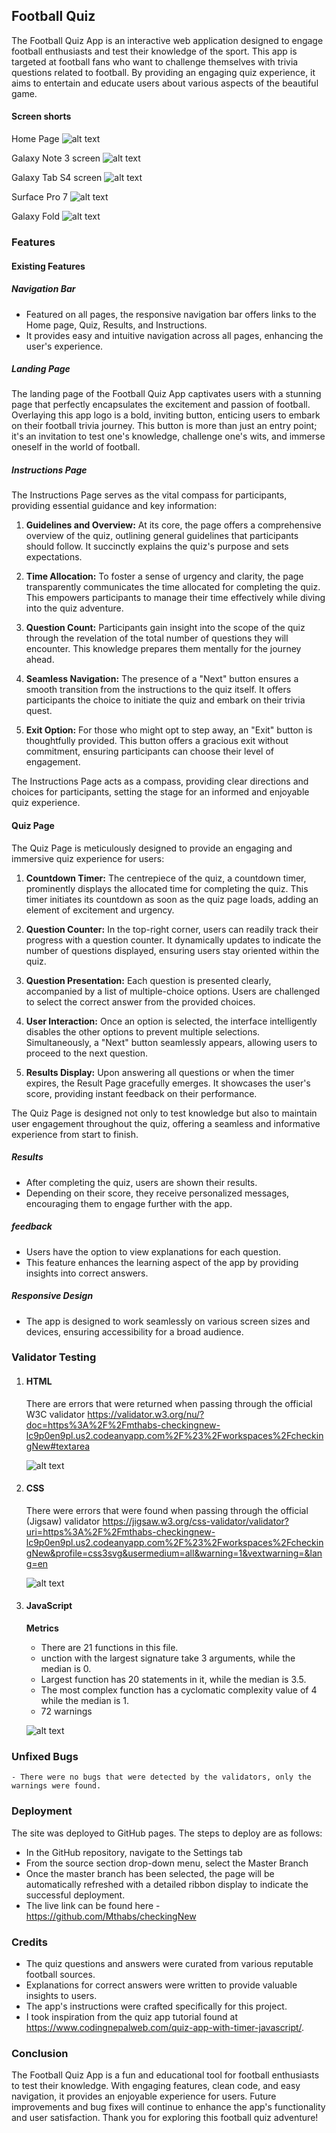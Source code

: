 ## Football Quiz

The Football Quiz App is an interactive web application designed to engage football enthusiasts and test their knowledge of the sport. This app is targeted at football fans who want to challenge themselves with trivia questions related to football. By providing an engaging quiz experience, it aims to entertain and educate users about various aspects of the beautiful game.
 

#### Screen shorts

Home Page
 ![alt text](https://github.com/Mthabs/checkingNew/blob/main/assets/images/homepage.png?raw=true)

Galaxy Note 3 screen
 ![alt text](https://github.com/Mthabs/checkingNew/blob/main/assets/images/galaxynote3.png?raw=true)

Galaxy Tab S4 screen 
![alt text](https://github.com/Mthabs/checkingNew/blob/main/assets/images/galaxytabs4.png?raw=true)

 Surface Pro 7
![alt text](https://github.com/Mthabs/checkingNew/blob/main/assets/images/surfacepro7.png?raw=true)

 Galaxy Fold
![alt text](https://github.com/Mthabs/checkingNew/blob/main/assets/images/galaxyfold.png?raw=true)


### Features

#### Existing Features

##### Navigation Bar

- Featured on all pages, the responsive navigation bar offers links to the Home page, Quiz, Results, and Instructions.
- It provides easy and intuitive navigation across all pages, enhancing the user's experience.

##### Landing Page

The landing page of the Football Quiz App captivates users with a stunning page that perfectly encapsulates the excitement and passion of football. Overlaying this app logo is a bold, inviting button, enticing users to embark on their football trivia journey. This button is more than just an entry point; it's an invitation to test one's knowledge, challenge one's wits, and immerse oneself in the world of football.


##### Instructions Page

The Instructions Page serves as the vital compass for participants, providing essential guidance and key information:

1.	**Guidelines and Overview:** At its core, the page offers a comprehensive overview of the quiz, outlining general guidelines that participants should follow. It succinctly explains the quiz's purpose and sets expectations.

2.	**Time Allocation:** To foster a sense of urgency and clarity, the page transparently communicates the time allocated for completing the quiz. This empowers participants to manage their time effectively while diving into the quiz adventure.

3.	**Question Count:** Participants gain insight into the scope of the quiz through the revelation of the total number of questions they will encounter. This knowledge prepares them mentally for the journey ahead.

4.	**Seamless Navigation:** The presence of a "Next" button ensures a smooth transition from the instructions to the quiz itself. It offers participants the choice to initiate the quiz and embark on their trivia quest.

5.	**Exit Option:** For those who might opt to step away, an "Exit" button is thoughtfully provided. This button offers a gracious exit without commitment, ensuring participants can choose their level of engagement.

The Instructions Page acts as a compass, providing clear directions and choices for participants, setting the stage for an informed and enjoyable quiz experience. 

#### Quiz Page

The Quiz Page is meticulously designed to provide an engaging and immersive quiz experience for users:

1.	**Countdown Timer:** The centrepiece of the quiz, a countdown timer, prominently displays the allocated time for completing the quiz. This timer initiates its countdown as soon as the quiz page loads, adding an element of excitement and urgency.

2.	**Question Counter:** In the top-right corner, users can readily track their progress with a question counter. It dynamically updates to indicate the number of questions displayed, ensuring users stay oriented within the quiz.

3.	**Question Presentation:** Each question is presented clearly, accompanied by a list of multiple-choice options. Users are challenged to select the correct answer from the provided choices.

4.	**User Interaction:** Once an option is selected, the interface intelligently disables the other options to prevent multiple selections. Simultaneously, a "Next" button seamlessly appears, allowing users to proceed to the next question.

5.	**Results Display:** Upon answering all questions or when the timer expires, the Result Page gracefully emerges. It showcases the user's score, providing instant feedback on their performance.

The Quiz Page is designed not only to test knowledge but also to maintain user engagement throughout the quiz, offering a seamless and informative experience from start to finish.

##### Results

- After completing the quiz, users are shown their results.
- Depending on their score, they receive personalized messages, encouraging them to engage further with the app.

##### feedback

- Users have the option to view explanations for each question.
- This feature enhances the learning aspect of the app by providing insights into correct answers.

##### Responsive Design

- The app is designed to work seamlessly on various screen sizes and devices, ensuring accessibility for a broad audience.


### Validator Testing

1. #### HTML

    There are errors that were returned when passing through the official W3C validator
    https://validator.w3.org/nu/?doc=https%3A%2F%2Fmthabs-checkingnew-lc9p0en9pl.us2.codeanyapp.com%2F%23%2Fworkspaces%2FcheckingNew#textarea
    
    ![alt text](https://github.com/Mthabs/checkingNew/blob/main/assets/images/index.png?raw=true)

2. #### CSS

    There were errors that were found when passing through the official (Jigsaw) validator
    https://jigsaw.w3.org/css-validator/validator?uri=https%3A%2F%2Fmthabs-checkingnew-lc9p0en9pl.us2.codeanyapp.com%2F%23%2Fworkspaces%2FcheckingNew&profile=css3svg&usermedium=all&warning=1&vextwarning=&lang=en
    
    ![alt text](https://github.com/Mthabs/checkingNew/blob/main/assets/images/css.png?raw=true)


3. #### JavaScript

    **Metrics**
    - There are 21 functions in this file.
    - unction with the largest signature take 3 arguments, while the median is 0.
    - Largest function has 20 statements in it, while the median is 3.5.
    - The most complex function has a cyclomatic complexity value of 4 while the median is 1.
    - 72 warnings

    
    ![alt text](https://github.com/Mthabs/checkingNew/blob/main/assets/images/script.png?raw=true)

### Unfixed Bugs

    - There were no bugs that were detected by the validators, only the warnings were found.

### Deployment

The site was deployed to GitHub pages. The steps to deploy are as follows:

- In the GitHub repository, navigate to the Settings tab
- From the source section drop-down menu, select the Master Branch
- Once the master branch has been selected, the page will be automatically refreshed with a detailed ribbon display to indicate the successful deployment.
- The live link can be found here - https://github.com/Mthabs/checkingNew

### Credits

- The quiz questions and answers were curated from various reputable football sources.
- Explanations for correct answers were written to provide valuable insights to users.
- The app's instructions were crafted specifically for this project.
- I took inspiration from the quiz app tutorial found at https://www.codingnepalweb.com/quiz-app-with-timer-javascript/.


### Conclusion

The Football Quiz App is a fun and educational tool for football enthusiasts to test their knowledge. With engaging features, clean code, and easy navigation, it provides an enjoyable experience for users. Future improvements and bug fixes will continue to enhance the app's functionality and user satisfaction. Thank you for exploring this football quiz adventure!

